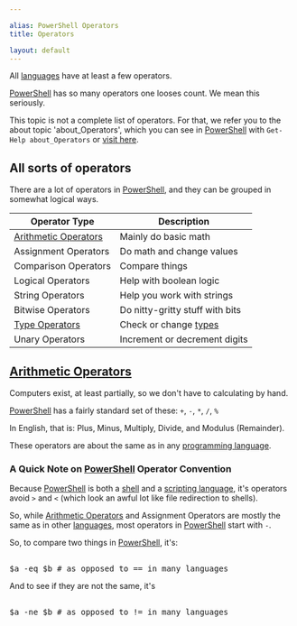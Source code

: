 ```yaml
---

alias: PowerShell Operators
title: Operators

layout: default
---
```


All [languages](/Languages) have at least a few operators.

[PowerShell](/PowerShell) has so many operators one looses count.  We mean this seriously.  

This topic is not a complete list of operators.  For that, we refer you to the about topic 'about_Operators', which you can see in [PowerShell](/PowerShell) with `Get-Help about_Operators` or [visit here](https://learn.microsoft.com/en-us/powershell/module/microsoft.powershell.core/about/about_operators).


## All sorts of operators

There are a lot of operators in [PowerShell](/PowerShell), and they can be grouped in somewhat logical ways.

|Operator Type|Description|
|-|-|
| [Arithmetic Operators](/PowerShell/Operators/Arithmetic-Operators) | Mainly do basic math             |
| Assignment Operators | Do math and change values        |
| Comparison Operators | Compare things                   |
| Logical Operators    | Help with boolean logic          |
| String Operators     | Help you work with strings       |
| Bitwise Operators    | Do nitty-gritty stuff with bits  |
| [Type Operators](/PowerShell/Operators/Type-Operators)       | Check or change [types](/PowerShell/Types)            |
| Unary Operators      | Increment or decrement digits    |


## [Arithmetic Operators](/PowerShell/Operators/Arithmetic-Operators)

Computers exist, at least partially, so we don't have to calculating by hand.

[PowerShell](/PowerShell) has a fairly standard set of these: `+`, `-`, `*`, `/`, `%`

In English, that is: Plus, Minus, Multiply, Divide, and Modulus (Remainder).

These operators are about the same as in any [programming language](/Languages/Programming-Languages).

### A Quick Note on [PowerShell](/PowerShell) Operator Convention

Because [PowerShell](/PowerShell) is both a [shell](/Shells) and a [scripting language](/Languages/Scripting-Languages), it's operators avoid `>` and `<` (which look an awful lot like file redirection to shells).

So, while [Arithmetic Operators](/PowerShell/Operators/Arithmetic-Operators) and Assignment Operators are mostly the same as in other [languages](/Languages), most operators in [PowerShell](/PowerShell) start with `-`.

So, to compare two things in [PowerShell](/PowerShell), it's:

<pre><br/><span class='Warning'>$a</span>&nbsp;<span class='Magenta'>-eq</span>&nbsp;<span class='Warning'>$b</span>&nbsp;<span class='Success'># as opposed to == in many languages</span><br/></pre>

And to see if they are not the same, it's

<pre><br/><span class='Warning'>$a</span>&nbsp;<span class='Magenta'>-ne</span>&nbsp;<span class='Warning'>$b</span>&nbsp;<span class='Success'># as opposed to != in many languages</span><br/></pre>

